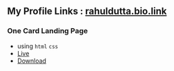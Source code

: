 ## My Profile Links : [rahuldutta.bio.link](https://rahuldutta.bio.link)

### One Card Landing Page
  - using `html` `css`
  - [Live](https://irahuldutta02.github.io/web-dev-projects-01/one-card)
  - [Download](https://minhaskamal.github.io/DownGit/#/home?url=https://github.com/irahuldutta02/web-dev-projects-01/tree/main/one-card)
